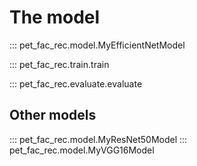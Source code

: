 # The model

::: pet_fac_rec.model.MyEfficientNetModel

::: pet_fac_rec.train.train

::: pet_fac_rec.evaluate.evaluate

## Other models

::: pet_fac_rec.model.MyResNet50Model
::: pet_fac_rec.model.MyVGG16Model
